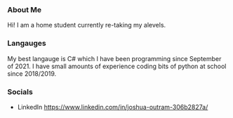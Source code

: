 ### About Me
Hi! I am a home student currently re-taking my alevels. 

### Langauges
My best langauge is C# which I have been programming since September of 2021. I have small amounts of experience coding bits of python at school since 2018/2019. 

### Socials
- LinkedIn https://www.linkedin.com/in/joshua-outram-306b2827a/
